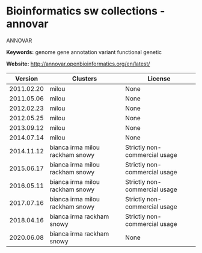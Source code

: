 # Bioinformatics sw collections - annovar

ANNOVAR

**Keywords:** genome gene annotation variant functional genetic

**Website:** <http://annovar.openbioinformatics.org/en/latest/>

| Version | Clusters | License |
| ------- | -------- | ------- |
| 2011.02.20 | milou | None |
| 2011.05.06 | milou | None |
| 2012.02.23 | milou | None |
| 2012.05.25 | milou | None |
| 2013.09.12 | milou | None |
| 2014.07.14 | milou | None |
| 2014.11.12 | bianca irma milou rackham snowy | Strictly non-commercial usage |
| 2015.06.17 | bianca irma milou rackham snowy | Strictly non-commercial usage |
| 2016.05.11 | bianca irma milou rackham snowy | Strictly non-commercial usage |
| 2017.07.16 | bianca irma milou rackham snowy | Strictly non-commercial usage |
| 2018.04.16 | bianca irma rackham snowy | Strictly non-commercial usage |
| 2020.06.08 | bianca irma rackham snowy | None |
